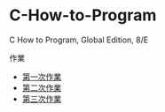 # C-How-to-Program
C How to Program, Global Edition, 8/E

作業

- [第一次作業](電一乙110910204吳晨知第一次作業.md)
- [第二次作業](電一乙110910204吳晨知第二次作業.md)
- [第三次作業](電一乙110910204吳晨知第三次作業.md)
